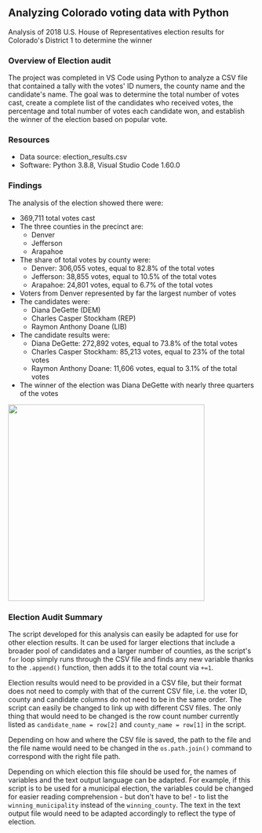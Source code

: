 ## Analyzing Colorado voting data with Python
Analysis of 2018 U.S. House of Representatives election results for Colorado's District 1 to determine the winner

### Overview of Election audit
The project was completed in VS Code using Python to analyze a CSV file that contained a tally with the votes' ID numers, the county name and the candidate's name. The goal was to determine the total number of votes cast, create a complete list of the candidates who received votes, the percentage and total number of votes each candidate won, and establish the winner of the election based on popular vote.

### Resources
- Data source: election_results.csv
- Software: Python 3.8.8, Visual Studio Code 1.60.0

### **Findings**

The analysis of the election showed there were:
- 369,711 total votes cast
- The three counties in the precinct are:
    - Denver
    - Jefferson
    - Arapahoe
- The share of total votes by county were:
    - Denver: 306,055 votes, equal to 82.8% of the total votes
    - Jefferson: 38,855 votes, equal to 10.5% of the total votes
    - Arapahoe: 24,801 votes, equal to 6.7% of the total votes
- Voters from Denver represented by far the largest number of votes
- The candidates were:
    - Diana DeGette (DEM)
    - Charles Casper Stockham (REP)
    - Raymon Anthony Doane (LIB)
- The candidate results were:
    - Diana DeGette: 272,892 votes, equal to 73.8% of the total votes
    - Charles Casper Stockham: 85,213 votes, equal to 23% of the total votes
    - Raymon Anthony Doane: 11,606 votes, equal to 3.1% of the total votes
- The winner of the election was Diana DeGette with nearly three quarters of the votes

<img src ="https://user-images.githubusercontent.com/90064437/140976301-b8f90f4c-e75b-47a5-939e-d95266f444ba.png" width="400" height="">



### Election Audit Summary

The script developed for this analysis can easily be adapted for use for other election results. It can be used for larger elections that include a broader pool of candidates and a larger number of counties, as the script's `for` loop simply runs through the CSV file and finds any new variable thanks to the `.append()` function, then adds it to the total count via `+=1`.

Election results would need to be provided in a CSV file, but their format does not need to comply with that of the current CSV file, i.e. the voter ID, county and candidate columns do not need to be in the same order. The script can easily be changed to link up with different CSV files. The only thing that would need to be changed is the row count number currently listed as `candidate_name = row[2]`  and  `county_name = row[1]`  in the script.

Depending on how and where the CSV file is saved, the path to the file and the file name would need to be changed in the `os.path.join()` command to correspond with the right file path.

Depending on which election this file should be used for, the names of variables and the text output language can be adapted. For example, if this script is to be used for a municipal election, the variables could be changed for easier reading comprehension - but don't have to be! - to list the `winning_municipality` instead of the `winning_county`. The text in the text output file would need to be adapted accordingly to reflect the type of election.
